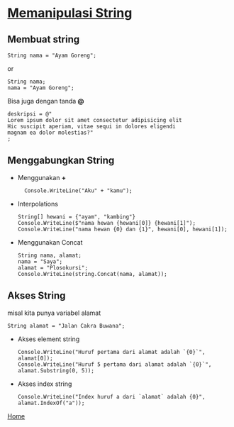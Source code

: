 # <ins>Memanipulasi String</ins>

## Membuat string
```Csharp
String nama = "Ayam Goreng";
```
or
```Csharp
String nama;
nama = "Ayam Goreng";
```

Bisa juga dengan tanda **@**
```Csharp
deskripsi = @"
Lorem ipsum dolor sit amet consectetur adipisicing elit
Hic suscipit aperiam, vitae sequi in dolores eligendi
magnam ea dolor molestias?"
;
```

## Menggabungkan String

* Menggunakan **+**
  ```Csharp
    Console.WriteLine("Aku" + "kamu");
  ```
* Interpolations
  ```Csharp
  String[] hewani = {"ayam", "kambing"}
  Console.WriteLine($"nama hewan {hewani[0]} {hewani[1]");
  Console.WriteLine("nama hewan {0} dan {1}", hewani[0], hewani[1]);
  ```
* Menggunakan Concat
  ```Csharp
  String nama, alamat;
  nama = "Saya";
  alamat = "Plosokursi";
  Console.WriteLine(string.Concat(nama, alamat));
  ```


## Akses String
misal kita punya variabel alamat
```Csharp
String alamat = "Jalan Cakra Buwana";
```

* Akses element string
  ```Csharp
  Console.WriteLine("Huruf pertama dari alamat adalah `{0}`", alamat[0]);
  Console.WriteLine("Huruf 5 pertama dari alamat adalah `{0}`", alamat.Substring(0, 5));
  ```
* Akses index string
  ```Csharp
  Console.WriteLine("Index huruf a dari `alamat` adalah {0}", alamat.IndexOf("a"));
  ```


[Home](../README.md)